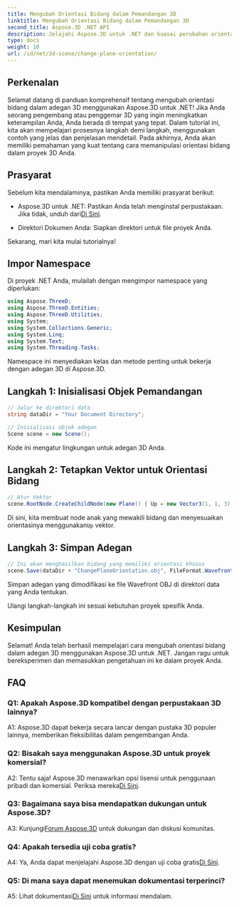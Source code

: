 ```yaml
---
title: Mengubah Orientasi Bidang dalam Pemandangan 3D
linktitle: Mengubah Orientasi Bidang dalam Pemandangan 3D
second_title: Aspose.3D .NET API
description: Jelajahi Aspose.3D untuk .NET dan kuasai perubahan orientasi bidang dalam adegan 3D. Ikuti panduan langkah demi langkah kami untuk integrasi yang lancar.
type: docs
weight: 10
url: /id/net/3d-scene/change-plane-orientation/
---
```

## Perkenalan

Selamat datang di panduan komprehensif tentang mengubah orientasi bidang dalam adegan 3D menggunakan Aspose.3D untuk .NET! Jika Anda seorang pengembang atau penggemar 3D yang ingin meningkatkan keterampilan Anda, Anda berada di tempat yang tepat. Dalam tutorial ini, kita akan mempelajari prosesnya langkah demi langkah, menggunakan contoh yang jelas dan penjelasan mendetail. Pada akhirnya, Anda akan memiliki pemahaman yang kuat tentang cara memanipulasi orientasi bidang dalam proyek 3D Anda.

## Prasyarat

Sebelum kita mendalaminya, pastikan Anda memiliki prasyarat berikut:

-  Aspose.3D untuk .NET: Pastikan Anda telah menginstal perpustakaan. Jika tidak, unduh dari[Di Sini](https://releases.aspose.com/3d/net/).

- Direktori Dokumen Anda: Siapkan direktori untuk file proyek Anda.

Sekarang, mari kita mulai tutorialnya!

## Impor Namespace

Di proyek .NET Anda, mulailah dengan mengimpor namespace yang diperlukan:

```csharp
using Aspose.ThreeD;
using Aspose.ThreeD.Entities;
using Aspose.ThreeD.Utilities;
using System;
using System.Collections.Generic;
using System.Linq;
using System.Text;
using System.Threading.Tasks;
```

Namespace ini menyediakan kelas dan metode penting untuk bekerja dengan adegan 3D di Aspose.3D.

## Langkah 1: Inisialisasi Objek Pemandangan

```csharp
// Jalur ke direktori data
string dataDir = "Your Document Directory";

// Inisialisasi objek adegan
Scene scene = new Scene();
```

Kode ini mengatur lingkungan untuk adegan 3D Anda.

## Langkah 2: Tetapkan Vektor untuk Orientasi Bidang

```csharp
// Atur Vektor
scene.RootNode.CreateChildNode(new Plane() { Up = new Vector3(1, 1, 3) });
```

 Di sini, kita membuat node anak yang mewakili bidang dan menyesuaikan orientasinya menggunakan`Up` vektor.

## Langkah 3: Simpan Adegan

```csharp
// Ini akan menghasilkan bidang yang memiliki orientasi khusus
scene.Save(dataDir + "ChangePlaneOrientation.obj", FileFormat.WavefrontOBJ);
```

Simpan adegan yang dimodifikasi ke file Wavefront OBJ di direktori data yang Anda tentukan.

Ulangi langkah-langkah ini sesuai kebutuhan proyek spesifik Anda.

## Kesimpulan

Selamat! Anda telah berhasil mempelajari cara mengubah orientasi bidang dalam adegan 3D menggunakan Aspose.3D untuk .NET. Jangan ragu untuk bereksperimen dan memasukkan pengetahuan ini ke dalam proyek Anda.

## FAQ

### Q1: Apakah Aspose.3D kompatibel dengan perpustakaan 3D lainnya?

A1: Aspose.3D dapat bekerja secara lancar dengan pustaka 3D populer lainnya, memberikan fleksibilitas dalam pengembangan Anda.

### Q2: Bisakah saya menggunakan Aspose.3D untuk proyek komersial?

 A2: Tentu saja! Aspose.3D menawarkan opsi lisensi untuk penggunaan pribadi dan komersial. Periksa mereka[Di Sini](https://purchase.aspose.com/buy).

### Q3: Bagaimana saya bisa mendapatkan dukungan untuk Aspose.3D?

 A3: Kunjungi[Forum Aspose.3D](https://forum.aspose.com/c/3d/18) untuk dukungan dan diskusi komunitas.

### Q4: Apakah tersedia uji coba gratis?

 A4: Ya, Anda dapat menjelajahi Aspose.3D dengan uji coba gratis[Di Sini](https://releases.aspose.com/).

### Q5: Di mana saya dapat menemukan dokumentasi terperinci?

 A5: Lihat dokumentasi[Di Sini](https://reference.aspose.com/3d/net/) untuk informasi mendalam.